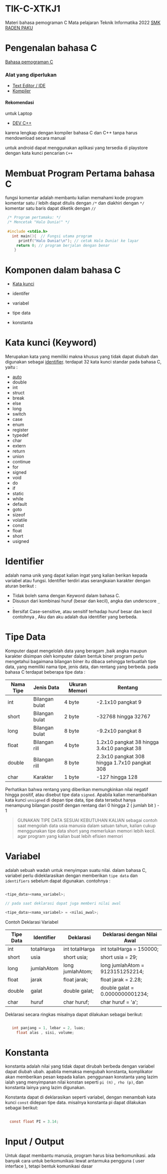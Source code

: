 # TIK-C-XTKJ1

Materi bahasa pemograman C
Mata pelajaran Teknik Informatika 2022
[SMK RADEN PAKU](smk.md)

# Pengenalan bahasa C
  <a href="https://id.m.wikipedia.org/wiki/C_(bahasa_pemrograman)">Bahasa pemograman C</a>
  ### Alat yang diperlukan
  
  - <a href="https://id.m.wikipedia.org/wiki/Penyunting_teks">Text Editor / IDE</a>
  - <a href="https://id.m.wikipedia.org/wiki/Kompilator">Kompiler</a>

  #### Rekomendasi 
   
   untuk Laptop
   
   - <a href="https://www.bloodshed.net/">DEV C++</a>
       
  karena lengkap dengan kompiler bahasa C dan C++ tanpa harus mendownload secara manual
  
  untuk android dapat menggunakan aplikasi yang tersedia di playstore dengan kata kunci pencarian ``C++``
# Membuat Program Pertama bahasa C
  fungsi komentar adalah membantu kalian memahami kode program
  komentar satu / lebih dapat ditulis dengan ``/*`` dan diakhiri dengan ``*/``
  komentar satu baris dapat diketik dengan ``//``
  ```c
   /* Program pertamaku: */
   /* Mencetak "Halo Dunia!" */
   
   #include <stdio.h>
     int main(){  // Fungsi utama program
        printf("Halo Dunia!\n"); // cetak Halo Dunia! ke layar
       return 0; // program berjalan dengan benar
      }
   ```
   # Komponen dalam bahasa C


   - [Kata kunci](katakunci.md)

   - identifer

   - variabel

   - tipe data

   - konstanta

   # Kata kunci (Keyword)


 Merupakan kata yang memiliki makna khusus yang tidak dapat diubah dan digunakan sebagai [identifier](iden.md).
 terdapat 32 kata kunci standar pada bahasa C, yaitu :
  
   
 - [auto](d.md)
 - double
- int
- struct
- break
- else
- long
- switch
- case
- enum
- register
- typedef
- char
- extern
- return
- union
- continue
- for
- signed
- void
- do
- if
- static
- while
- default
- goto
- sizeof
- volatile
- const
- float
- short
- usigned


# Identifier

adalah nama unik yang dapat kalian ingat yang kalian berikan kepada variabel atau fungsi.
Identifier terdiri atas serangkaian karakter dengan aturan berikut :

- Tidak boleh sama dengan Keyword dalam bahasa C.
- Disusun dari kombinasi huruf (besar dan kecil), angka dan underscore ``_`` .
- Bersifat Case-sensitive, atau sensitif terhadap huruf besar dan kecil contohnya , Aku dan aku adalah dua identifier yang berbeda.

# Tipe Data

Komputer dapat mengelolah data yang beragam ,baik angka maupun karakter disimpan oleh komputer dalam bentuk biner
program perlu mengetahui bagaimana bilangan biner itu dibaca sehingga terbuatlah tipe data, 
yang memiliki nama tipe, jenis data, dan rentang yang berbeda. 
pada bahasa C terdapat beberapa tipe data :


| Nama Tipe | Jenis Data | Ukuran Memori | Rentang |
|---        |---         |---            |---      |
| int       | Bilangan bulat | 4 byte   | -2.1x10 pangkat 9 |
| short    | Bilangan bulat | 2 byte | -32768 hingga 32767 |
| long | Bilangan bulat | 8 byte | -9.2x10 pangkat 8 |
| float | Bilangan rill | 4 byte | 1.2x10 pangkat 38 hingga 3.4x10 pangkat 38 |
| double | Bilangan rill | 8 byte | 2.3x10 pangkat 308 hingga 1.7x10 pangkat 308 |
| char | Karakter | 1 byte | -127 hingga 128

Perhatikan bahwa rentang yang diberikan memungkinkan 
nilai negatif hingga positif, atau disebut tipe data ``signed``.
Apabila kalian menambahkan kata kunci ``unsigned`` di depan tipe data, tipe data tersebut hanya menampung
bilangan positif dengan rentang dari 0 hingga 2 ( jumlah bit ) - 1

> GUNAKAN TIPE DATA SESUAI KEBUTUHAN KALIAN
sebagai contoh saat mengolah data usia manusia dalam satuan tahun,
kalian cukup menggunakan tipe data short yang memerlukan memori lebih kecil.
agar program yang kalian buat lebih efisien memori

# Variabel

adalah sebuah wadah untuk menyimpan suatu nilai.
dalam bahasa C, variabel perlu dideklarasikan dengan memberikan ``tipe data``
dan ``identifiers`` sebelum dapat digunakan.
contohnya :

```c++

<tipe_data><nama_variabel>;

// pada saat deklarasi dapat juga memberi nilai awal

<tipe_data><nama_variabel> = <nilai_awal>;

```

Contoh Deklarasi Variabel

| Tipe Data | Identifier | Deklarasi | Deklarasi dengan Nilai Awal |
|---        |---         |---        |---                          |
| int       | totalHarga | int totalHarga | int totalHarga = 150000; |
| short  | usia | short usia; | short usia = 29; |
| long | jumlahAtom | long jumlahAtom; | long jumlahAtom = 9123151252214; |
| float | jarak | float jarak; | float jarak = 2.28; |
| double | galat | double galat; | double galat = 0.0000000001234; |
| char | huruf | char huruf; | char huruf = 'a'; |

Deklarasi secara ringkas misalnya dapat dilakukan sebagai berikut:

```c

   int panjang = 1, lebar = 2, luas;
     float alas , sisi, volume;

```

# Konstanta

konstanta adalah nilai yang tidak dapat dirubah berbeda dengan variabel dapat diubah ubah.
apabila memaksa mengubah konstanta, komplikator akan memberikan pesan kepada kalian. 
penggunaan konstanta yang lazim ialah yang menyimpanan nilai konstan seperti ``pi (π)`` ,`` rho (p)``, dan konstanta lainya yang lazim digunakan.

Konstanta dapat di deklarasikan seperti variabel, dengan menambah kata kunci ``const`` didepan tipe data.
misalnya konstanta pi dapat dilakukan sebagai berikut:

```c
  
  const float PI = 3.14;

```

# Input / Output

Untuk dapat membantu manusia, program harus bisa berkomunikasi.
ada banyak cara untuk berkomunikasi lewat antarmuka pengguna ( user interface ),
tetapi bentuk komunikasi dasar 
